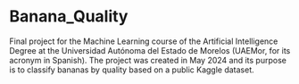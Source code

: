 # Banana_Quality
Final project for the Machine Learning course of the Artificial Intelligence Degree at the Universidad Autónoma del Estado de Morelos (UAEMor, for its acronym in Spanish). The project was created in May 2024 and its purpose is to classify bananas by quality based on a public Kaggle dataset.
